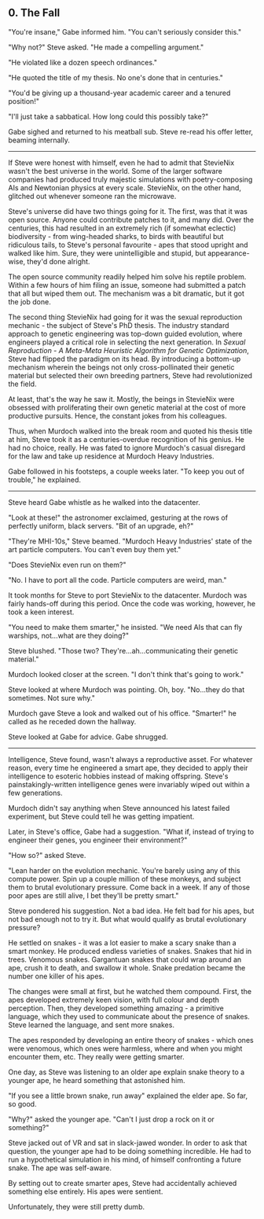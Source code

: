 ## 0. The Fall

"You're insane," Gabe informed him. "You can't seriously consider this."

"Why not?" Steve asked. "He made a compelling argument."

"He violated like a dozen speech ordinances."

"He quoted the title of my thesis. No one's done that in centuries."

"You'd be giving up a thousand-year academic career and a tenured position!"

"I'll just take a sabbatical. How long could this possibly take?"

Gabe sighed and returned to his meatball sub. Steve re-read his offer letter, beaming internally.

---

If Steve were honest with himself, even he had to admit that StevieNix wasn't the best universe in the world. Some of the larger software companies had produced truly majestic simulations with poetry-composing AIs and Newtonian physics at every scale. StevieNix, on the other hand, glitched out whenever someone ran the microwave.

Steve's universe did have two things going for it. The first, was that it was open source. Anyone could contribute patches to it, and many did. Over the centuries, this had resulted in an extremely rich (if somewhat eclectic) biodiversity - from wing-headed sharks, to birds with beautiful but ridiculous tails, to Steve's personal favourite - apes that stood upright and walked like him. Sure, they were unintelligible and stupid, but appearance-wise, they'd done alright.

The open source community readily helped him solve his reptile problem. Within a few hours of him filing an issue, someone had submitted a patch that all but wiped them out. The mechanism was a bit dramatic, but it got the job done.

The second thing StevieNix had going for it was the sexual reproduction mechanic - the subject of Steve's PhD thesis. The industry standard approach to genetic engineering was top-down guided evolution, where engineers played a critical role in selecting the next generation. In _Sexual Reproduction - A Meta-Meta Heuristic Algorithm for Genetic Optimization_, Steve had flipped the paradigm on its head. By introducing a bottom-up mechanism wherein the beings not only cross-pollinated their genetic material but selected their own breeding partners, Steve had revolutionized the field.

At least, that's the way he saw it. Mostly, the beings in StevieNix were obsessed with proliferating their own genetic material at the cost of more productive pursuits. Hence, the constant jokes from his colleagues.

Thus, when Murdoch walked into the break room and quoted his thesis title at him, Steve took it as a centuries-overdue recognition of his genius. He had no choice, really. He was fated to ignore Murdoch's casual disregard for the law and take up residence at Murdoch Heavy Industries.

Gabe followed in his footsteps, a couple weeks later. "To keep you out of trouble," he explained.

---

Steve heard Gabe whistle as he walked into the datacenter.

"Look at these!" the astronomer exclaimed, gesturing at the rows of perfectly uniform, black servers. "Bit of an upgrade, eh?"

"They're MHI-10s," Steve beamed. "Murdoch Heavy Industries' state of the art particle computers. You can't even buy them yet."

"Does StevieNix even run on them?"

"No. I have to port all the code. Particle computers are weird, man."

It took months for Steve to port StevieNix to the datacenter. Murdoch was fairly hands-off during this period. Once the code was working, however, he took a keen interest.

"You need to make them smarter," he insisted. "We need AIs that can fly warships, not...what are they doing?"

Steve blushed. "Those two? They're...ah...communicating their genetic material."

Murdoch looked closer at the screen. "I don't think that's going to work."

Steve looked at where Murdoch was pointing. Oh, boy. "No...they do that sometimes. Not sure why."

Murdoch gave Steve a look and walked out of his office. "Smarter!" he called as he receded down the hallway.

Steve looked at Gabe for advice. Gabe shrugged.

---

Intelligence, Steve found, wasn't always a reproductive asset. For whatever reason, every time he engineered a smart ape, they decided to apply their intelligence to esoteric hobbies instead of making offspring. Steve's painstakingly-written intelligence genes were invariably wiped out within a few generations.

Murdoch didn't say anything when Steve announced his latest failed experiment, but Steve could tell he was getting impatient.

Later, in Steve's office, Gabe had a suggestion. "What if, instead of trying to engineer their genes, you engineer their environment?"

"How so?" asked Steve.

"Lean harder on the evolution mechanic. You're barely using any of this compute power. Spin up a couple million of these monkeys, and subject them to brutal evolutionary pressure. Come back in a week. If any of those poor apes are still alive, I bet they'll be pretty smart."

Steve pondered his suggestion. Not a bad idea. He felt bad for his apes, but not bad enough not to try it. But what would qualify as brutal evolutionary pressure?

He settled on snakes - it was a lot easier to make a scary snake than a smart monkey. He produced endless varieties of snakes. Snakes that hid in trees. Venomous snakes. Gargantuan snakes that could wrap around an ape, crush it to death, and swallow it whole. Snake predation became the number one killer of his apes.

The changes were small at first, but he watched them compound. First, the apes developed extremely keen vision, with full colour and depth perception. Then, they developed something amazing - a primitive language, which they used to communicate about the presence of snakes. Steve learned the language, and sent more snakes.

The apes responded by developing an entire theory of snakes - which ones were venomous, which ones were harmless, where and when you might encounter them, etc. They really were getting smarter.

One day, as Steve was listening to an older ape explain snake theory to a younger ape, he heard something that astonished him.

"If you see a little brown snake, run away" explained the elder ape. So far, so good.

"Why?" asked the younger ape. "Can't I just drop a rock on it or something?"

Steve jacked out of VR and sat in slack-jawed wonder. In order to ask that question, the younger ape had to be doing something incredible. He had to run a hypothetical simulation in his mind, of himself confronting a future snake. The ape was self-aware.

By setting out to create smarter apes, Steve had accidentally achieved something else entirely. His apes were sentient.

Unfortunately, they were still pretty dumb.

